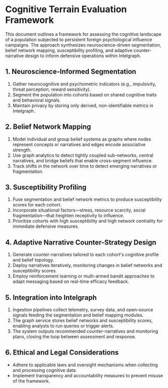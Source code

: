 # Cognitive Terrain Evaluation Framework

This document outlines a framework for assessing the cognitive landscape of a population subjected to persistent foreign psychological influence campaigns. The approach synthesizes neuroscience-driven segmentation, belief network mapping, susceptibility profiling, and adaptive counter-narrative design to inform defensive operations within Intelgraph.

## 1. Neuroscience-Informed Segmentation

1. Gather neurocognitive and psychometric indicators (e.g., impulsivity, threat perception, reward sensitivity).
2. Segment the population into cohorts based on shared cognitive traits and behavioral signals.
3. Maintain privacy by storing only derived, non-identifiable metrics in Intelgraph.

## 2. Belief Network Mapping

1. Model individual and group belief systems as graphs where nodes represent concepts or narratives and edges encode associative strength.
2. Use graph analytics to detect tightly coupled sub-networks, central narratives, and bridge beliefs that enable cross-segment influence.
3. Track shifts in the network over time to detect emerging narratives or fragmentation.

## 3. Susceptibility Profiling

1. Fuse segmentation and belief network metrics to produce susceptibility scores for each cohort.
2. Incorporate situational factors—stress, resource scarcity, social fragmentation—that heighten receptivity to influence.
3. Prioritize cohorts with high susceptibility and high network centrality for immediate defensive measures.

## 4. Adaptive Narrative Counter-Strategy Design

1. Generate counter-narratives tailored to each cohort's cognitive profile and belief topology.
2. Deploy narratives iteratively, monitoring changes in belief networks and susceptibility scores.
3. Employ reinforcement learning or multi-armed bandit approaches to adapt messaging based on real-time efficacy feedback.

## 5. Integration into Intelgraph

1. Ingestion pipelines collect telemetry, survey data, and open-source signals feeding the segmentation and belief mapping modules.
2. The graph service stores belief networks and susceptibility scores, enabling analysts to run queries or trigger alerts.
3. The system outputs recommended counter-narratives and monitoring plans, closing the loop between assessment and response.

## 6. Ethical and Legal Considerations

- Adhere to applicable laws and oversight mechanisms when collecting and processing cognitive data.
- Implement transparency and accountability measures to prevent misuse of the framework.
